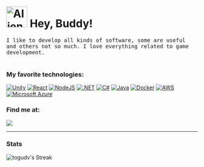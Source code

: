 
<h1><img src="https://raw.githubusercontent.com/Tarikul-Islam-Anik/Animated-Fluent-Emojis/master/Emojis/Smilies/Alien%20Monster.png" alt="Alien Monster" width="55" height="55"/> Hey, Buddy!</h1>

<div>
  
</div>
<p>
  <samp>I like to develop all kinds of software, some are useful and others not so much. I love everything related to game development.
  </samp>
  <br> <br>
  <h3>My favorite technologies:</h3>
  
  [![Unity](https://img.shields.io/badge/Unity-%23000000.svg?logo=unity&logoColor=white)](#)
  [![React](https://img.shields.io/badge/React-%2320232a.svg?logo=react&logoColor=%2361DAFB)](#)
  [![NodeJS](https://img.shields.io/badge/Node.js-6DA55F?logo=node.js&logoColor=white)](#)
  [![.NET](https://img.shields.io/badge/.NET-512BD4?logo=dotnet&logoColor=fff)](#)
  [![C#](https://custom-icon-badges.demolab.com/badge/C%23-%23239120.svg?logo=cshrp&logoColor=white)](#)
  [![Java](https://img.shields.io/badge/Java-%23ED8B00.svg?logo=openjdk&logoColor=white)](#)
  [![Docker](https://img.shields.io/badge/Docker-2496ED?logo=docker&logoColor=fff)](#)
  [![AWS](https://img.shields.io/badge/AWS-%23FF9900.svg?logo=amazon-web-services&logoColor=white)](#)
  [![Microsoft Azure](https://custom-icon-badges.demolab.com/badge/Microsoft%20Azure-0089D6?logo=msazure&logoColor=white)](#)

  
</p>

<h3>Find me at:</h3>


<a href="https://www.linkedin.com/in/cesar-villegas/"><img src="https://camo.githubusercontent.com/743e90bfd43f3a5240288c1e92ca222bc2550b6d4049f39817a0aa6e82536cb0/68747470733a2f2f637573746f6d2d69636f6e2d6261646765732e64656d6f6c61622e636f6d2f62616467652f4c696e6b6564496e2d3041363643323f6c6f676f3d6c696e6b6564696e2d7768697465266c6f676f436f6c6f723d666666"/></a>


<hr>
<h3>Stats</h3>


![togudv's Streak](https://github-readme-streak-stats.herokuapp.com/?user=togudv&theme=dracula&hide_border=true)
